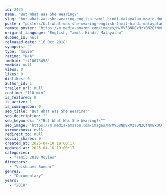 ```yaml
---
id: 2475
name: "But What Was She Wearing?"
slug: "but-what-was-she-wearing-english-tamil-hindi-malayalam-movie-download"
poster: "posters/but-what-was-she-wearing-english-tamil-hindi-malayalam-2018.jpg"
remote_poster: "https://m.media-amazon.com/images/M/MV5BNDExMzY0N2QtNmExOC00ZjE1LTgzZjMtNGVkZWU0NTBmNmU2XkEyXkFqcGdeQXVyMTI4OTQ5Nzcw._V1_SX300.jpg"
original_language: "English, Tamil, Hindi, Malayalam"
dubbed_in: null
released_date: "16 Oct 2018"
synopsis: ""
type: "movie"
rating: "N/A"
imdbid: "tt10073458"
tmdbid: null
views: 0
likes: 0
dislikes: 0
author_id: 1
trailer_url: null
runtime: "110 min"
is_featured: 0
is_active: 1
is_comingsoon: 0
seo_title: "But What Was She Wearing?"
seo_description: ""
seo_keywords: "\"But What Was She Wearing?\""
seo_image: "https://m.media-amazon.com/images/M/MV5BNDExMzY0N2QtNmExOC00ZjE1LTgzZjMtNGVkZWU0NTBmNmU2XkEyXkFqcGdeQXVyMTI4OTQ5Nzcw._V1_SX300.jpg"
screenshots: null
redirect_to: null
social_shares: 0
created_at: 2025-04-10 19:00:17
updated_at: 2025-04-10 19:00:17
categories:
  - "Tamil 2018 Movies"
directors:
  - "Vaishnavi Sundar"
genres:
  - "Documentary"
years:
  - "2018"
---
```

